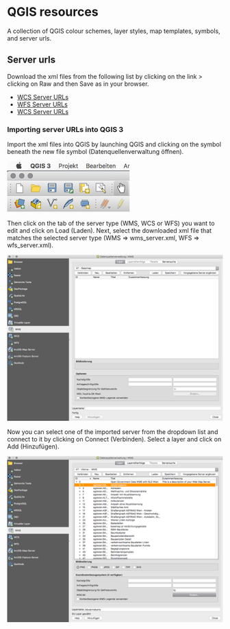 # QGIS resources

A collection of QGIS colour schemes, layer styles, map templates, symbols, and server urls.


## Server urls
Download the xml files from the following list by clicking on the link > clicking on Raw and then Save as in your browser.

- [WCS Server URLs](source/server-urls/wcs_server.xml)
- [WFS Server URLs](source/server-urls/wfs_server.xml)
- [WCS Server URLs](source/server-urls/wms_server.xml)


### Importing server URLs into QGIS 3

Import the xml files into QGIS by launching QGIS and clicking on the symbol beneath the new file symbol (Datenquellenverwaltung öffnen).

![Datenquellenverwaltung öffnen](images/qgis-01.png)

Then click on the tab of the server type (WMS, WCS or WFS) you want to edit and click on Load (Laden). Next, select the downloaded xml file that matches the selected server type (WMS => wms_server.xml, WFS => wfs_server.xml).

![Datenquellenverwaltung](images/qgis-02.png)

Now you can select one of the imported server from the dropdown list and connect to it by clicking on Connect (Verbinden). Select a layer and click on Add (Hinzufügen).

![Connecting and adding a web resource](images/qgis-03.png)
